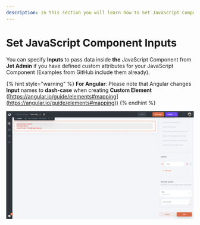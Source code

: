 ```yaml
---
description: In this section you will learn how to Set JavaScript Component Inputs
---
```


# Set JavaScript Component Inputs

You can specify **Inputs** to pass data inside **the** JavaScript Component from **Jet Admin** if you have defined custom attributes for your JavaScript Component (Examples from GitHub include them already).

{% hint style="warning" %}
**For Angular**: Please note that Angular changes **Input** names to **dash-case** when creating **Custom Element** ([https://angular.io/guide/elements#mapping](https://angular.io/guide/elements#mapping))
{% endhint %}

![](<../../../../.gitbook/assets/image (777).png>)
